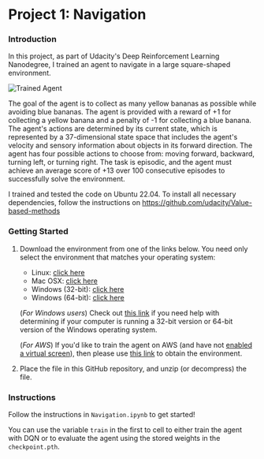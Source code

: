[//]: # (Image References)

[image1]: https://user-images.githubusercontent.com/10624937/42135619-d90f2f28-7d12-11e8-8823-82b970a54d7e.gif "Trained Agent"

# Project 1: Navigation

### Introduction

In this project, as part of Udacity's Deep Reinforcement Learning Nanodegree, I trained an agent to navigate in a large square-shaped environment. 

![Trained Agent][image1]

The goal of the agent is to collect as many yellow bananas as possible while avoiding blue bananas. The agent is provided with a reward of +1 for collecting a yellow banana and a penalty of -1 for collecting a blue banana. The agent's actions are determined by its current state, which is represented by a 37-dimensional state space that includes the agent's velocity and sensory information about objects in its forward direction. The agent has four possible actions to choose from: moving forward, backward, turning left, or turning right. The task is episodic, and the agent must achieve an average score of +13 over 100 consecutive episodes to successfully solve the environment.

I trained and tested the code on Ubuntu 22.04. To install all necessary dependencies, follow the instructions on https://github.com/udacity/Value-based-methods

### Getting Started

1. Download the environment from one of the links below.  You need only select the environment that matches your operating system:
    - Linux: [click here](https://s3-us-west-1.amazonaws.com/udacity-drlnd/P1/Banana/Banana_Linux.zip)
    - Mac OSX: [click here](https://s3-us-west-1.amazonaws.com/udacity-drlnd/P1/Banana/Banana.app.zip)
    - Windows (32-bit): [click here](https://s3-us-west-1.amazonaws.com/udacity-drlnd/P1/Banana/Banana_Windows_x86.zip)
    - Windows (64-bit): [click here](https://s3-us-west-1.amazonaws.com/udacity-drlnd/P1/Banana/Banana_Windows_x86_64.zip)
    
    (_For Windows users_) Check out [this link](https://support.microsoft.com/en-us/help/827218/how-to-determine-whether-a-computer-is-running-a-32-bit-version-or-64) if you need help with determining if your computer is running a 32-bit version or 64-bit version of the Windows operating system.

    (_For AWS_) If you'd like to train the agent on AWS (and have not [enabled a virtual screen](https://github.com/Unity-Technologies/ml-agents/blob/master/docs/Training-on-Amazon-Web-Service.md)), then please use [this link](https://s3-us-west-1.amazonaws.com/udacity-drlnd/P1/Banana/Banana_Linux_NoVis.zip) to obtain the environment.

2. Place the file in this GitHub repository, and unzip (or decompress) the file. 

### Instructions

Follow the instructions in `Navigation.ipynb` to get started! 

You can use the variable `train` in the first to cell to either train the agent with DQN or to evaluate the agent using the stored weights in the `checkpoint.pth`.


